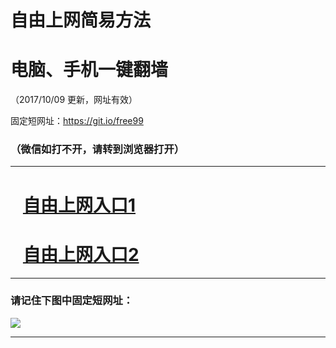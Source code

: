 ﻿# 自由上网简易方法

# 电脑、手机一键翻墙

（2017/10/09 更新，网址有效）

固定短网址：https://git.io/free99

### （微信如打不开，请转到浏览器打开）


***





# &nbsp;&nbsp; <a href="http://ft889919384.fwq-tz-1001.info/fwqtz01.html?t=100900121685 " target="_blank">自由上网入口1</a>
# &nbsp;&nbsp; <a href="http://ft204543162.fwq-tz-1002.info/fwqtz02.html?t=10090017325 " target="_blank">自由上网入口2</a>
***

### 请记住下图中固定短网址：

<img src="https://s3-us-west-2.amazonaws.com/fwq-1001/yjfq-20170905okok.png" /> 


***

